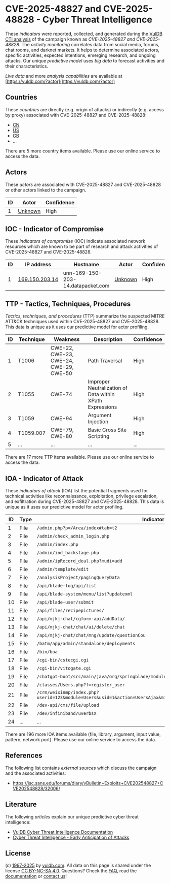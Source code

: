 # CVE-2025-48827 and CVE-2025-48828 - Cyber Threat Intelligence

These _indicators_ were reported, collected, and generated during the [VulDB CTI analysis](https://vuldb.com/?kb.cti) of the campaign known as _CVE-2025-48827 and CVE-2025-48828_. The _activity monitoring_ correlates data from social media, forums, chat rooms, and darknet markets. It helps to determine associated actors, specific activities, expected intentions, emerging research, and ongoing attacks. Our unique _predictive model_ uses _big data_ to forecast activities and their characteristics.

_Live data_ and more _analysis capabilities_ are available at [https://vuldb.com/?actor](https://vuldb.com/?actor)

## Countries

These _countries_ are directly (e.g. origin of attacks) or indirectly (e.g. access by proxy) associated with CVE-2025-48827 and CVE-2025-48828:

* [CN](https://vuldb.com/?country.cn)
* [US](https://vuldb.com/?country.us)
* [GB](https://vuldb.com/?country.gb)
* ...

There are 5 more country items available. Please use our online service to access the data.

## Actors

These _actors_ are associated with CVE-2025-48827 and CVE-2025-48828 or other actors linked to the campaign.

ID | Actor | Confidence
-- | ----- | ----------
1 | [Unknown](https://vuldb.com/?actor.unknown) | High

## IOC - Indicator of Compromise

These _indicators of compromise_ (IOC) indicate associated network resources which are known to be part of research and attack activities of CVE-2025-48827 and CVE-2025-48828.

ID | IP address | Hostname | Actor | Confidence
-- | ---------- | -------- | ----- | ----------
1 | [169.150.203.14](https://vuldb.com/?ip.169.150.203.14) | unn-169-150-203-14.datapacket.com | [Unknown](https://vuldb.com/?actor.unknown) | High

## TTP - Tactics, Techniques, Procedures

_Tactics, techniques, and procedures_ (TTP) summarize the suspected MITRE ATT&CK techniques used within CVE-2025-48827 and CVE-2025-48828. This data is unique as it uses our predictive model for actor profiling.

ID | Technique | Weakness | Description | Confidence
-- | --------- | -------- | ----------- | ----------
1 | T1006 | CWE-22, CWE-23, CWE-24, CWE-29, CWE-50 | Path Traversal | High
2 | T1055 | CWE-74 | Improper Neutralization of Data within XPath Expressions | High
3 | T1059 | CWE-94 | Argument Injection | High
4 | T1059.007 | CWE-79, CWE-80 | Basic Cross Site Scripting | High
5 | ... | ... | ... | ...

There are 17 more TTP items available. Please use our online service to access the data.

## IOA - Indicator of Attack

These _indicators of attack_ (IOA) list the potential fragments used for technical activities like reconnaissance, exploitation, privilege escalation, and exfiltration during CVE-2025-48827 and CVE-2025-48828. This data is unique as it uses our predictive model for actor profiling.

ID | Type | Indicator | Confidence
-- | ---- | --------- | ----------
1 | File | `/admin.php?p=/Area/index#tab=t2` | High
2 | File | `/admin/check_admin_login.php` | High
3 | File | `/admin/index.php` | High
4 | File | `/admin/ind_backstage.php` | High
5 | File | `/admin/ipRecord_deal.php?mudi=add` | High
6 | File | `/admin/template/edit` | High
7 | File | `/analysisProject/pagingQueryData` | High
8 | File | `/api/blade-log/api/list` | High
9 | File | `/api/blade-system/menu/list?updatexml` | High
10 | File | `/api/blade-user/submit` | High
11 | File | `/api/files/recipepictures/` | High
12 | File | `/api/mjkj-chat/cgform-api/addData/` | High
13 | File | `/api/mjkj-chat/chat/ai/delete/chat` | High
14 | File | `/api/mjkj-chat/chat/mng/update/questionCou` | High
15 | File | `/batm/app/admin/standalone/deployments` | High
16 | File | `/bin/boa` | Medium
17 | File | `/cgi-bin/cstecgi.cgi` | High
18 | File | `/cgi-bin/vitogate.cgi` | High
19 | File | `/chatgpt-boot/src/main/java/org/springblade/modules/mjkj/controller/OpenController.java` | High
20 | File | `/classes/Users.php?f=register_user` | High
21 | File | `/crm/weixinmp/index.php?userid=123&module=Users&usid=1&action=UsersAjax&minipro_const_type=1&related_module=Singin` | High
22 | File | `/dev-api/cms/file/upload` | High
23 | File | `/dev/infiniband/uverbsX` | High
24 | ... | ... | ...

There are 196 more IOA items available (file, library, argument, input value, pattern, network port). Please use our online service to access the data.

## References

The following list contains _external sources_ which discuss the campaign and the associated activities:

* https://isc.sans.edu/forums/diary/vBulletin+Exploits+CVE202548827+CVE202548828/32006/

## Literature

The following _articles_ explain our unique predictive cyber threat intelligence:

* [VulDB Cyber Threat Intelligence Documentation](https://vuldb.com/?kb.cti)
* [Cyber Threat Intelligence - Early Anticipation of Attacks](https://www.scip.ch/en/?labs.20201022)

## License

(c) [1997-2025](https://vuldb.com/?kb.changelog) by [vuldb.com](https://vuldb.com/?kb.about). All data on this page is shared under the license [CC BY-NC-SA 4.0](https://creativecommons.org/licenses/by-nc-sa/4.0/). Questions? Check the [FAQ](https://vuldb.com/?kb.faq), read the [documentation](https://vuldb.com/?kb) or [contact us](https://vuldb.com/?contact)!
